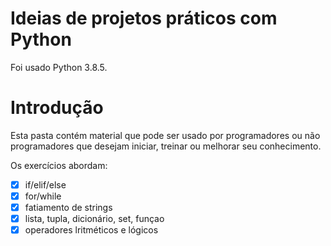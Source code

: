 # Ideias de projetos práticos com Python
Foi usado Python 3.8.5.

# Introdução

Esta pasta contém material que pode ser usado por programadores ou não programadores que desejam iniciar, treinar ou melhorar seu conhecimento.

Os exercícios abordam:

- [x] if/elif/else
- [x] for/while
- [x] fatiamento de strings
- [x] lista, tupla, dicionário, set, funçao
- [x] operadores lritméticos e lógicos
